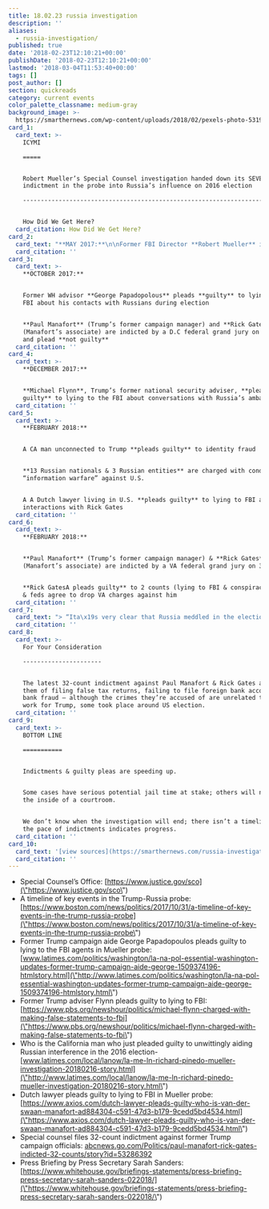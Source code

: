 ```yaml
---
title: 18.02.23 russia investigation
description: ''
aliases:
  - russia-investigation/
published: true
date: '2018-02-23T12:10:21+00:00'
publishDate: '2018-02-23T12:10:21+00:00'
lastmod: '2018-03-04T11:53:40+00:00'
tags: []
post_author: []
section: quickreads
category: current events
color_palette_classname: medium-gray
background_image: >-
  https://smarthernews.com/wp-content/uploads/2018/02/pexels-photo-531970-360x360.jpeg
card_1:
  card_text: >-
    ICYMI

    =====


    Robert Mueller’s Special Counsel investigation handed down its SEVENTH
    indictment in the probe into Russia’s influence on 2016 election

    ---------------------------------------------------------------------------------------------------------------------------------------


    How Did We Get Here?
  card_citation: How Did We Get Here?
card_2:
  card_text: "**MAY 2017:**\n\nFormer FBI Director **Robert Mueller** is appointed by the Deputy Attorney General Rod Rosenstein to lead an investigation into the Russian governmenta\x19s efforts to interfere with America’s 2016 Presidential election\n\n**FYI:** Attorney General Jeff Sessions recused himself from Russia inquiry"
  card_citation: ''
card_3:
  card_text: >-
    **OCTOBER 2017:**


    Former WH advisor **George Papadopolous** pleads **guilty** to lying to the
    FBI about his contacts with Russians during election


    **Paul Manafort** (Trump’s former campaign manager) and **Rick Gates**
    (Manafort’s associate) are indicted by a D.C federal grand jury on 12-counts
    and plead **not guilty**
  card_citation: ''
card_4:
  card_text: >-
    **DECEMBER 2017:**


    **Michael Flynn**, Trump’s former national security adviser, **pleads
    guilty** to lying to the FBI about conversations with Russia’s ambassador
  card_citation: ''
card_5:
  card_text: >-
    **FEBRUARY 2018:**


    A CA man unconnected to Trump **pleads guilty** to identity fraud


    **13 Russian nationals & 3 Russian entities** are charged with conducting
    “information warfare” against U.S.


    A A Dutch lawyer living in U.S. **pleads guilty** to lying to FBI about
    interactions with Rick Gates
  card_citation: ''
card_6:
  card_text: >-
    **FEBRUARY 2018:**


    **Paul Manafort** (Trump’s former campaign manager) & **Rick Gates**
    (Manafort’s associate) are indicted by a VA federal grand jury on 32-counts


    **Rick GatesA pleads guilty** to 2 counts (lying to FBI & conspiracy) in DC
    & feds agree to drop VA charges against him
  card_citation: ''
card_7:
  card_text: "> “Ita\x19s very clear that Russia meddled in the election. Ita\x19s also very clear that it didna\x19t have an impact on the election. And ita\x19s also very clear that the Trump campaign didna\x19t collude with the Russians in any way for this process to take place.”\n> \n> Press Secretary Sarah Sanders, Feb 20. 2018"
  card_citation: ''
card_8:
  card_text: >-
    For Your Consideration

    ----------------------


    The latest 32-count indictment against Paul Manafort & Rick Gates accuses
    them of filing false tax returns, failing to file foreign bank accounts, and
    bank fraud – although the crimes they’re accused of are unrelated to their
    work for Trump, some took place around US election.
  card_citation: ''
card_9:
  card_text: >-
    BOTTOM LINE

    ===========


    Indictments & guilty pleas are speeding up.


    Some cases have serious potential jail time at stake; others will never see
    the inside of a courtroom.


    We don’t know when the investigation will end; there isn’t a timeline, but
    the pace of indictments indicates progress.
  card_citation: ''
card_10:
  card_text: '[view sources](https://smarthernews.com/russia-investigation/)'
  card_citation: ''
---
```

*   Special Counsel’s Office: [https://www.justice.gov/sco](\"https://www.justice.gov/sco\")
*   A timeline of key events in the Trump-Russia probe: [https://www.boston.com/news/politics/2017/10/31/a-timeline-of-key-events-in-the-trump-russia-probe](\"https://www.boston.com/news/politics/2017/10/31/a-timeline-of-key-events-in-the-trump-russia-probe\")
*   Former Trump campaign aide George Papadopoulos pleads guilty to lying to the FBI agents in Mueller probe: [www.latimes.com/politics/washington/la-na-pol-essential-washington-updates-former-trump-campaign-aide-george-1509374196-htmlstory.html](\"http://www.latimes.com/politics/washington/la-na-pol-essential-washington-updates-former-trump-campaign-aide-george-1509374196-htmlstory.html\")
*   Former Trump adviser Flynn pleads guilty to lying to FBI: [https://www.pbs.org/newshour/politics/michael-flynn-charged-with-making-false-statements-to-fbi](\"https://www.pbs.org/newshour/politics/michael-flynn-charged-with-making-false-statements-to-fbi\")
*   Who is the California man who just pleaded guilty to unwittingly aiding Russian interference in the 2016 election- [www.latimes.com/local/lanow/la-me-ln-richard-pinedo-mueller-investigation-20180216-story.html](\"http://www.latimes.com/local/lanow/la-me-ln-richard-pinedo-mueller-investigation-20180216-story.html\")
*   Dutch lawyer pleads guilty to lying to FBI in Mueller probe: [https://www.axios.com/dutch-lawyer-pleads-guilty-who-is-van-der-swaan-manafort-ad884304-c591-47d3-b179-9cedd5bd4534.html](\"https://www.axios.com/dutch-lawyer-pleads-guilty-who-is-van-der-swaan-manafort-ad884304-c591-47d3-b179-9cedd5bd4534.html\")
*   Special counsel files 32-count indictment against former Trump campaign officials: [abcnews.go.com/Politics/paul-manafort-rick-gates-indicted-32-counts/story?id=53286392](\"http://abcnews.go.com/Politics/paul-manafort-rick-gates-indicted-32-counts/story?id=53286392\")
*   Press Briefing by Press Secretary Sarah Sanders: [https://www.whitehouse.gov/briefings-statements/press-briefing-press-secretary-sarah-sanders-022018/](\"https://www.whitehouse.gov/briefings-statements/press-briefing-press-secretary-sarah-sanders-022018/\")